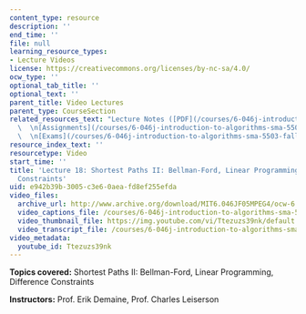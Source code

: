 ```yaml
---
content_type: resource
description: ''
end_time: ''
file: null
learning_resource_types:
- Lecture Videos
license: https://creativecommons.org/licenses/by-nc-sa/4.0/
ocw_type: ''
optional_tab_title: ''
optional_text: ''
parent_title: Video Lectures
parent_type: CourseSection
related_resources_text: "Lecture Notes ([PDF](/courses/6-046j-introduction-to-algorithms-sma-5503-fall-2005/resources/lec18))\
  \  \n[Assignments](/courses/6-046j-introduction-to-algorithms-sma-5503-fall-2005/pages/assignments)\
  \  \n[Exams](/courses/6-046j-introduction-to-algorithms-sma-5503-fall-2005/pages/exams)"
resource_index_text: ''
resourcetype: Video
start_time: ''
title: 'Lecture 18: Shortest Paths II: Bellman-Ford, Linear Programming, Difference
  Constraints'
uid: e942b39b-3005-c3e6-0aea-fd8ef255efda
video_files:
  archive_url: http://www.archive.org/download/MIT6.046JF05MPEG4/ocw-6.046-16nov2005-220k.mp4
  video_captions_file: /courses/6-046j-introduction-to-algorithms-sma-5503-fall-2005/954e0884c3e35781b5f3b568985a73a0_Ttezuzs39nk.vtt
  video_thumbnail_file: https://img.youtube.com/vi/Ttezuzs39nk/default.jpg
  video_transcript_file: /courses/6-046j-introduction-to-algorithms-sma-5503-fall-2005/d4407d384434057fe0733bcb812c336e_Ttezuzs39nk.pdf
video_metadata:
  youtube_id: Ttezuzs39nk
---
```


**Topics covered:** Shortest Paths II: Bellman-Ford, Linear Programming, Difference Constraints

**Instructors:** Prof. Erik Demaine, Prof. Charles Leiserson


